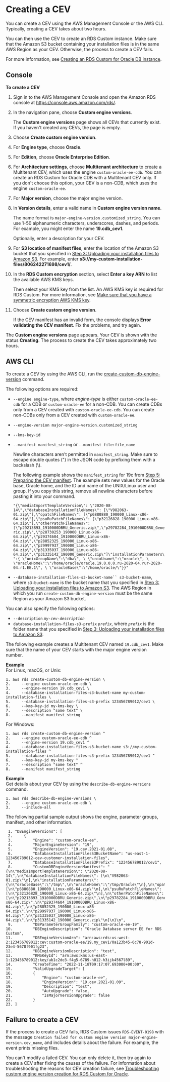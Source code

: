 # Creating a CEV<a name="custom-cev.create"></a>

You can create a CEV using the AWS Management Console or the AWS CLI\. Typically, creating a CEV takes about two hours\.

You can then use the CEV to create an RDS Custom instance\. Make sure that the Amazon S3 bucket containing your installation files is in the same AWS Region as your CEV\. Otherwise, the process to create a CEV fails\.

For more information, see [Creating an RDS Custom for Oracle DB instance](custom-creating.md#custom-creating.create)\.

## Console<a name="custom-cev.create.console"></a>

**To create a CEV**

1. Sign in to the AWS Management Console and open the Amazon RDS console at [https://console\.aws\.amazon\.com/rds/](https://console.aws.amazon.com/rds/)\.

1. In the navigation pane, choose **Custom engine versions**\.

   The **Custom engine versions** page shows all CEVs that currently exist\. If you haven't created any CEVs, the page is empty\.

1. Choose **Create custom engine version**\.

1. For **Engine type**, choose **Oracle**\.

1. For **Edition**, choose **Oracle Enterprise Edition**\.

1. For **Architecture settings**, choose **Multitenant architecture** to create a Multitenant CEV, which uses the engine `custom-oracle-ee-cdb`\. You can create an RDS Custom for Oracle CDB with a Multitenant CEV only\. If you don't choose this option, your CEV is a non\-CDB, which uses the engine `custom-oracle-ee`\.

1. For **Major version**, choose the major engine version\.

1. In **Version details**, enter a valid name in **Custom engine version name**\.

   The name format is `major-engine-version.customized_string`\. You can use 1–50 alphanumeric characters, underscores, dashes, and periods\. For example, you might enter the name **19\.cdb\_cev1**\.

   Optionally, enter a description for your CEV\.

1. For **S3 location of manifest files**, enter the location of the Amazon S3 bucket that you specified in [Step 3: Uploading your installation files to Amazon S3](custom-cev.preparing.md#custom-cev.preparing.s3)\. For example, enter **s3://my\-custom\-installation\-files/806242271698/cev1/**\.

1. In the **RDS Custom encryption** section, select **Enter a key ARN** to list the available AWS KMS keys\.

   Then select your KMS key from the list\. An AWS KMS key is required for RDS Custom\. For more information, see [Make sure that you have a symmetric encryption AWS KMS key](custom-setup-orcl.md#custom-setup-orcl.cmk)\.

1. Choose **Create custom engine version**\.

   If the CEV manifest has an invalid form, the console displays **Error validating the CEV manifest**\. Fix the problems, and try again\.

The **Custom engine versions** page appears\. Your CEV is shown with the status **Creating**\. The process to create the CEV takes approximately two hours\.

## AWS CLI<a name="custom-cev.create.CEV"></a>

To create a CEV by using the AWS CLI, run the [create\-custom\-db\-engine\-version](https://docs.aws.amazon.com/cli/latest/reference/rds/create-custom-db-engine-version.html) command\.

The following options are required:
+ `--engine engine-type`, where *engine\-type* is either `custom-oracle-ee-cdb` for a CDB or `custom-oracle-ee` for a non\-CDB\. You can create CDBs only from a CEV created with `custom-oracle-ee-cdb`\. You can create non\-CDBs only from a CEV created with `custom-oracle-ee`\.
+ `--engine-version major-engine-version.customized_string`
+ `--kms-key-id`
+ `--manifest manifest_string` or `--manifest file:file_name`

  Newline characters aren't permitted in `manifest_string`\. Make sure to escape double quotes \("\) in the JSON code by prefixing them with a backslash \(\\\)\.

  The following example shows the `manifest_string` for 19c from [Step 5: Preparing the CEV manifest](custom-cev.preparing.md#custom-cev.preparing.manifest)\. The example sets new values for the Oracle base, Oracle home, and the ID and name of the UNIX/Linux user and group\. If you copy this string, remove all newline characters before pasting it into your command\.

  `"{\"mediaImportTemplateVersion\": \"2020-08-14\",\"databaseInstallationFileNames\": [\"V982063-01.zip\"],\"opatchFileNames\": [\"p6880880_190000_Linux-x86-64.zip\"],\"psuRuPatchFileNames\": [\"p32126828_190000_Linux-x86-64.zip\"],\"otherPatchFileNames\": [\"p29213893_1910000DBRU_Generic.zip\",\"p29782284_1910000DBRU_Generic.zip\",\"p28730253_190000_Linux-x86-64.zip\",\"p29374604_1910000DBRU_Linux-x86-64.zip\",\"p28852325_190000_Linux-x86-64.zip\",\"p29997937_190000_Linux-x86-64.zip\",\"p31335037_190000_Linux-x86-64.zip\",\"p31335142_190000_Generic.zip\"]\"installationParameters\":{ \"unixGroupName\":\"dba\", \ \"unixUname\":\"oracle\", \ \"oracleHome\":\"/home/oracle/oracle.19.0.0.0.ru-2020-04.rur-2020-04.r1.EE.1\", \ \"oracleBase\":\"/home/oracle/\"}}"`
+ `--database-installation-files-s3-bucket-name`` s3-bucket-name`, where `s3-bucket-name` is the bucket name that you specified in [Step 3: Uploading your installation files to Amazon S3](custom-cev.preparing.md#custom-cev.preparing.s3)\. The AWS Region in which you run `create-custom-db-engine-version` must be the same Region as your Amazon S3 bucket\.

You can also specify the following options:
+ `--description` *`my-cev-description`*
+ `database-installation-files-s3-prefix` *`prefix`*, where *`prefix`* is the folder name that you specified in [Step 3: Uploading your installation files to Amazon S3](custom-cev.preparing.md#custom-cev.preparing.s3)\.

The following example creates a Multitenant CEV named `19.cdb_cev1`\. Make sure that the name of your CEV starts with the major engine version number\.

**Example**  
For Linux, macOS, or Unix:  

```
1. aws rds create-custom-db-engine-version \
2.     --engine custom-oracle-ee-cdb \
3.     --engine-version 19.cdb_cev1 \
4.     --database-installation-files-s3-bucket-name my-custom-installation-files \
5.     --database-installation-files-s3-prefix 123456789012/cev1 \
6.     --kms-key-id my-kms-key \
7.     --description "some text" \
8.     --manifest manifest_string
```
For Windows:  

```
1. aws rds create-custom-db-engine-version ^
2.     --engine custom-oracle-ee-cdb ^
3.     --engine-version 19.cdb_cev1 ^
4.     --database-installation-files-s3-bucket-name s3://my-custom-installation-files ^
5.     --database-installation-files-s3-prefix 123456789012/cev1 ^
6.     --kms-key-id my-kms-key ^
7.     --description "some text" ^
8.     --manifest manifest_string
```

**Example**  
Get details about your CEV by using the `describe-db-engine-versions` command\.  

```
1. aws rds describe-db-engine-versions \
2.     --engine custom-oracle-ee-cdb \
3.     --include-all
```
The following partial sample output shows the engine, parameter groups, manifest, and other information\.  

```
 1. "DBEngineVersions": [
 2.     {
 3.         "Engine": "custom-oracle-ee",
 4.         "MajorEngineVersion": "19",
 5.         "EngineVersion": "19.cev.2021-01.08",
 6.         "DatabaseInstallationFilesS3BucketName": "us-east-1-123456789012-cev-customer-installation-files",
 7.         "DatabaseInstallationFilesS3Prefix": "123456789012/cev1",
 8.         "CustomDBEngineVersionManifest": "{\n\"mediaImportTemplateVersion\": \"2020-08-14\",\n\"databaseInstallationFileNames\": [\n\"V982063-01.zip\"\n],\n\"installationParameters\": {\n\"oracleBase\":\"/tmp\",\n\"oracleHome\":\"/tmp/Oracle\"\n},\n\"opatchFileNames\": [\n\"p6880880_190000_Linux-x86-64.zip\"\n],\n\"psuRuPatchFileNames\": [\n\"p32126828_190000_Linux-x86-64.zip\"\n],\n\"otherPatchFileNames\": [\n\"p29213893_1910000DBRU_Generic.zip\",\n\"p29782284_1910000DBRU_Generic.zip\",\n\"p28730253_190000_Linux-x86-64.zip\",\n\"p29374604_1910000DBRU_Linux-x86-64.zip\",\n\"p28852325_190000_Linux-x86-64.zip\",\n\"p29997937_190000_Linux-x86-64.zip\",\n\"p31335037_190000_Linux-x86-64.zip\",\n\"p31335142_190000_Generic.zip\"\n]\n}\n",
 9.         "DBParameterGroupFamily": "custom-oracle-ee-19",
10.         "DBEngineDescription": "Oracle Database server EE for RDS Custom",
11.         "DBEngineVersionArn": "arn:aws:rds:us-west-2:123456789012:cev:custom-oracle-ee/19.my_cev1/0a123b45-6c78-901d-23e4-5678f901fg23",
12.         "DBEngineVersionDescription": "test",
13.         "KMSKeyId": "arn:aws:kms:us-east-1:123456789012:key/ab1c2de3-f4g5-6789-h012-h3ijk4567l89",
14.         "CreateTime": "2022-11-18T09:17:07.693000+00:00",
15.         "ValidUpgradeTarget": [
16.         {
17.             "Engine": "custom-oracle-ee",
18.             "EngineVersion": "19.cev.2021-01.09",
19.             "Description": "test",
20.             "AutoUpgrade": false,
21.             "IsMajorVersionUpgrade": false
22.         }
23. ]
```

## Failure to create a CEV<a name="custom-cev.create.failure"></a>

If the process to create a CEV fails, RDS Custom issues `RDS-EVENT-0198` with the message `Creation failed for custom engine version major-engine-version.cev_name`, and includes details about the failure\. For example, the event prints missing files\.

You can't modify a failed CEV\. You can only delete it, then try again to create a CEV after fixing the causes of the failure\. For information about troubleshooting the reasons for CEV creation failure, see [Troubleshooting custom engine version creation for RDS Custom for Oracle](custom-troubleshooting.md#custom-troubleshooting.cev)\.